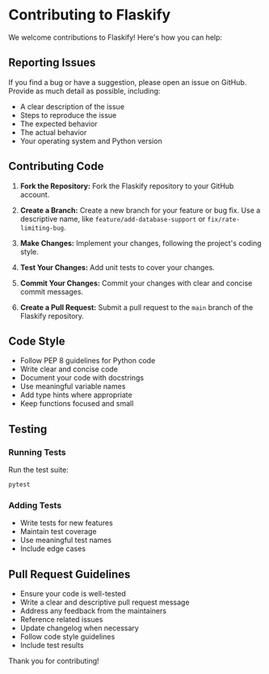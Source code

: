 # Contributing to Flaskify

We welcome contributions to Flaskify! Here's how you can help:

## Reporting Issues

If you find a bug or have a suggestion, please open an issue on GitHub. Provide as much detail as possible, including:

* A clear description of the issue
* Steps to reproduce the issue
* The expected behavior
* The actual behavior
* Your operating system and Python version

## Contributing Code

1. **Fork the Repository:** Fork the Flaskify repository to your GitHub account.

2. **Create a Branch:** Create a new branch for your feature or bug fix. Use a descriptive name, like `feature/add-database-support` or `fix/rate-limiting-bug`.

3. **Make Changes:** Implement your changes, following the project's coding style.

4. **Test Your Changes:** Add unit tests to cover your changes.

5. **Commit Your Changes:** Commit your changes with clear and concise commit messages.

6. **Create a Pull Request:** Submit a pull request to the `main` branch of the Flaskify repository.

## Code Style

* Follow PEP 8 guidelines for Python code
* Write clear and concise code
* Document your code with docstrings
* Use meaningful variable names
* Add type hints where appropriate
* Keep functions focused and small

## Testing

### Running Tests
Run the test suite:
```bash
pytest
```

### Adding Tests
* Write tests for new features
* Maintain test coverage
* Use meaningful test names
* Include edge cases

## Pull Request Guidelines

* Ensure your code is well-tested
* Write a clear and descriptive pull request message
* Address any feedback from the maintainers
* Reference related issues
* Update changelog when necessary
* Follow code style guidelines
* Include test results

Thank you for contributing!